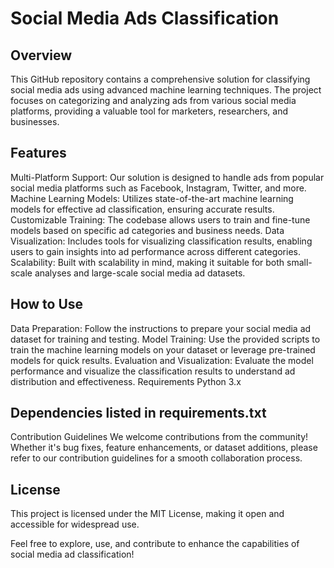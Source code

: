 # Social Media Ads Classification
## Overview
This GitHub repository contains a comprehensive solution for classifying social media ads using advanced machine learning techniques. The project focuses on categorizing and analyzing ads from various social media platforms, providing a valuable tool for marketers, researchers, and businesses.

## Features
Multi-Platform Support: Our solution is designed to handle ads from popular social media platforms such as Facebook, Instagram, Twitter, and more.
Machine Learning Models: Utilizes state-of-the-art machine learning models for effective ad classification, ensuring accurate results.
Customizable Training: The codebase allows users to train and fine-tune models based on specific ad categories and business needs.
Data Visualization: Includes tools for visualizing classification results, enabling users to gain insights into ad performance across different categories.
Scalability: Built with scalability in mind, making it suitable for both small-scale analyses and large-scale social media ad datasets.
## How to Use
Data Preparation: Follow the instructions to prepare your social media ad dataset for training and testing.
Model Training: Use the provided scripts to train the machine learning models on your dataset or leverage pre-trained models for quick results.
Evaluation and Visualization: Evaluate the model performance and visualize the classification results to understand ad distribution and effectiveness.
Requirements
Python 3.x
## Dependencies listed in requirements.txt
Contribution Guidelines
We welcome contributions from the community! Whether it's bug fixes, feature enhancements, or dataset additions, please refer to our contribution guidelines for a smooth collaboration process.

## License
This project is licensed under the MIT License, making it open and accessible for widespread use.

Feel free to explore, use, and contribute to enhance the capabilities of social media ad classification!
